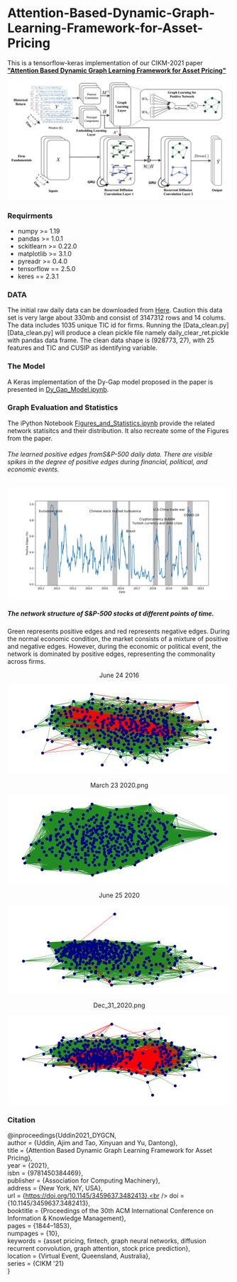 # Attention-Based-Dynamic-Graph-Learning-Framework-for-Asset-Pricing
This is a tensorflow-keras implementation of our CIKM-2021 paper [**"Attention Based Dynamic Graph Learning Framework for Asset Pricing"**](https://dl.acm.org/doi/abs/10.1145/3459637.3482413)

 ![GitHub Dark](Figures/Attention_diffusion.png)


### **Requirments** 
- numpy >= 1.19
- pandas >= 1.0.1
- sckitlearn >= 0.22.0
- matplotlib >= 3.1.0
- pyreadr >= 0.4.0
- tensorflow == 2.5.0
- keres == 2.3.1






### **DATA** 

The initial raw daily data can be downloaded from [Here](https://drive.google.com/file/d/15HG7-P5hUU8TtRmMDzY3_j_k-h_jyGwJ/view?usp=sharing). Caution this data set is very large about 330mb and consist of 3147312 rows and 14 colums. The data includes 1035 unique TIC id for firms.
Running the [Data_clean.py][Data_clean.py] will produce a clean pickle file namely daily_clear_ret.pickle with pandas data frame. 
The clean data shape is (928773, 27), with 25 features and TIC and CUSIP as identifying variable. 


### The Model
A Keras implementation of the Dy-Gap model proposed in the paper is presented in [Dy_Gap_Model.ipynb](Dy_Gap_Model.ipynb). 



###  Graph Evaluation and Statistics
The iPython Notebook [Figures_and_Statistics.ipynb](Figures_and_Statistics.ipynb) provide the related network statisitcs and their distribution. It also recreate some of the Figures from the paper.


###### The learned positive edges fromS&P-500 daily data. There are visible spikes in the degree of positive edges during financial, political, and economic events.
 ![Positive Edges](Figures/positve_Edges.png)
 
 
 
##### The network structure of S&P-500 stocks at different points of time. 
Green represents positive edges and red represents negative edges. During the normal economic condition, the market consists of a mixture of positive and negative edges. However, during the economic or political event, the network is dominated by positive edges, representing the commonality across firms.

 <p align="center">
 June 24 2016
 </p>
 <p align="center">
  <img width="500" src="Figures/June_24_2016.png">
</p>
 
  
 <p align="center">
March 23 2020.png
</p>
 <p align="center">
  <img width="500" src="Figures/March_23_2020.png">
</p>

<p align="center">
June 25 2020
 </p>
 <p align="center">
  <img width="500" src="Figures/June_25_2020.png">
</p>



 <p align="center">
 Dec_31_2020.png
  </p>
   <p align="center">
  <img width="500" src="Figures/Dec_31_2020.png">
</p>


### Citation
@inproceedings{Uddin2021_DYGCN,<br />
author = {Uddin, Ajim and Tao, Xinyuan and Yu, Dantong},<br />
title = {Attention Based Dynamic Graph Learning Framework for Asset Pricing},<br />
year = {2021},<br />
isbn = {9781450384469},<br />
publisher = {Association for Computing Machinery},<br />
address = {New York, NY, USA},<br />
url = {https://doi.org/10.1145/3459637.3482413},<br />
doi = {10.1145/3459637.3482413},<br />
booktitle = {Proceedings of the 30th ACM International Conference on Information & Knowledge Management},<br />
pages = {1844–1853},<br />
numpages = {10},<br />
keywords = {asset pricing, fintech, graph neural networks, diffusion recurrent convolution, graph attention, stock price prediction},<br />
location = {Virtual Event, Queensland, Australia},<br />
series = {CIKM '21}<br />
}

  

